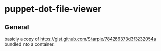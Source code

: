# puppet-dot-file-viewer

## General

basicly a copy of <https://gist.github.com/Sharpie/784266373d3f3232054a> bundled into a container.
